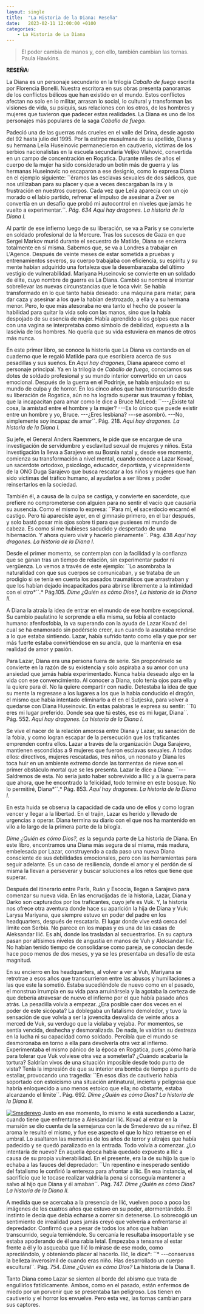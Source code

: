 ```yaml
---
layout: single
title:  "La Historia de la Diana: Reseña"
date:   2023-02-11 12:00:00 +0100
categories: 
    - La Historia de La Diana
---
```

> El poder cambia de manos y, con ello, también cambian las tornas.
> Paula Hawkins.

**RESEÑA:**

La Diana es un personaje secundario en la trilogía *Caballo de fuego*
escrita por Florencia Bonelli. Nuestra escritora en sus obras presenta
panoramas de los conflictos bélicos que han existido en el mundo. Estos
conflictos afectan no solo en lo militar, arrasan lo social, lo cultural
y transforman las visiones de vida, su psiquis, sus relaciones con los
otros, de los hombres y mujeres que tuvieron que padecer estas
realidades. La Diana es uno de los personajes más populares de la saga
*Caballo de fuego.*

Padeció una de las guerras más crueles en el valle del Drina, desde
agosto del 92 hasta julio del 1995. Por la estirpe musulmana de su
apellido, Diana y su hermana Leila Huseinovic permanecieron en
cautiverio, víctimas de los serbios nacionalistas en la escuela
secundaria Veljko Vlahović, convertida en un campo de concentración en
Rogatica. Durante miles de años el cuerpo de la mujer ha sido
considerado un botín más de guerra y las hermanas Huseinovic no
escaparon a ese designio, como lo expresa Diana en el ejemplo siguiente:
´´éramos las esclavas sexuales de dos sádicos, que nos utilizaban para
su placer y que a veces descargaban la ira y la frustración en nuestros
cuerpos. Cada vez que Leila aparecía con un ojo morado o el labio
partido, refrenar el impulso de asesinar a Zver se convertía en un
desafío que probó mi autocontrol en niveles que jamás he vuelto a
experimentar.´´*. Pág. 634 Aquí hay dragones. La historia de la Diana
I.*

Al partir de ese infierno luego de su liberación, se va a París y se
convierte en soldado profesional de la Mercure. Tras los sucesos de Gaza
en que Sergei Markov murió durante el secuestro de Matilde, Diana se
encierra totalmente en sí misma. Sabemos que, se va a Londres a trabajar
en L'Agence. Después de veinte meses de estar sometida a pruebas y
entrenamientos severos, su cuerpo trabajaba con eficiencia, su espíritu
y su mente habían adquirido una fortaleza que la desembarazaba del
último vestigio de vulnerabilidad. Mariyana Huseinovic se convierte en
un soldado de élite, cuyo nombre de guerra es La Diana. Cambió su nombre
al intentar sobrellevar las nuevas circunstancias que le toca vivir. Se
había transformado en lo que tanto había deseado: una máquina para
matar, para dar caza y asesinar a los que la habían destrozado, a ella y
a su hermana menor. Pero, lo que más atesoraba no era tanto el hecho de
poseer la habilidad para quitar la vida solo con las manos, sino que la
había despojado de su esencia de mujer. Había aprendido a los golpes que
nacer con una vagina se interpretaba como símbolo de debilidad, expuesta
a la lascivia de los hombres. No quería que su vida estuviera en manos
de otros más nunca.

En este primer libro, se conoce la historia que La Diana va contando en
el cuaderno que le regaló Matilde para que escribiera acerca de sus
pesadillas y sus sueños. En *Aquí hay dragones*, Diana aparece como el
personaje principal. Ya en la trilogía de *Caballo de fuego,* conocíamos
sus dotes de soldado profesional y su mundo interior convertido en un
caos emocional. Después de la guerra en el Podrinje, se había enjaulado
en su mundo de culpa y de horror. En los cinco años que han transcurrido
desde su liberación de Rogatica, aún no ha logrado superar sus traumas y
fobias, que la incapacitan para amar como le dice a Bruce McLeod:
´´---¿Existe tal cosa, la amistad entre el hombre y la mujer? ---Es lo
único que puede existir entre un hombre y yo, Bruce. ---¿Eres lesbiana?
---se asombró. ---No, simplemente soy incapaz de amar´´. Pág. 218. *Aquí
hay dragones. La historia de la Diana I.*

Su jefe, el General Anders Raemmers, le pide que se encargue de una
investigación de servidumbre y esclavitud sexual de mujeres y niños.
Esta investigación la lleva a Sarajevo en su Bosnia natal y, desde ese
momento, comienza su transformación a nivel mental, cuando conoce a
Lazar Kovać, un sacerdote ortodoxo, psicólogo, educador, deportista, y
vicepresidente de la ONG Duga Sarajevo que busca rescatar a los niños y
mujeres que han sido víctimas del tráfico humano, al ayudarlos a ser
libres y poder reinsertarlos en la sociedad.

También él, a causa de la culpa se castiga, y convierte en sacerdote,
que prefiere no comprometerse con alguien para no sentir el vacío que
causaría su ausencia. Como el mismo lo expresa: ´´Para mí, el sacerdocio
encarnó el castigo. Pero tú apareciste ayer, en el gimnasio primero, en
el bar después, y solo bastó posar mis ojos sobre ti para que pusieses
mi mundo de cabeza. Es como si me hubieses sacudido y despertado de una
hibernación. Y ahora quiero vivir y hacerlo plenamente´´*.* Pág. 438
*Aquí hay dragones. La historia de la Diana I.*

Desde el primer momento, se contemplan con la facilidad y la confianza
que se ganan tras un tiempo de relación, sin experimentar pudor ni
vergüenza. Lo vemos a través de este ejemplo: ´´Lo asombraba la
naturalidad con que sus cuerpos se comunicaban, y se trataba de un
prodigio si se tenía en cuenta los pasados traumáticos que arrastraban y
que los habían dejado incapacitados para abrirse libremente a la
intimidad con el otro*´´.* Pág.105. *Dime ¿Quién es cómo Dios?, La
historia de la Diana II.*

A Diana la atraía la idea de entrar en el mundo de ese hombre
excepcional. Su cambio paulatino le sorprende a ella misma, su fobia al
contacto humano: afenfosfobia, la va superando con la ayuda de Lazar
Kovać del cual se ha enamorado sin podérselo creer, aun cuando la
asustaba rendirse a lo que estaba sintiendo. Lazar, había sufrido tanto
como ella y que por ser más fuerte estaba convirtiéndose en su ancla,
que la mantenía en esa realidad de amor y pasión.

Para Lazar, Diana era una persona fuera de serie. Sin proponérselo se
convierte en la razón de su existencia y solo aspiraba a su amor con una
ansiedad que jamás había experimentado. Nunca había deseado algo en la
vida con ese convencimiento. Al conocer a Diana, solo tenía ojos para
ella y la quiere para él. No la quiere compartir con nadie. Detestaba la
idea de que su mente la regresase a los lugares a los que la había
conducido el dragón, el mismo que había intentado eliminarlo a él en el
Sutjeska, para volver a quedarse con Diana Huseinovic. En estas palabras
le expresa su sentir: ´´Tú eres mi lugar preferido. Donde sea que tú
estés, ese es mi lugar, Diana´´*.* Pág. 552. *Aquí hay dragones. La
historia de la Diana I.*

Se vive el nacer de la relación amorosa entre Diana y Lazar, su sanación
de la fobia, y como logran escapar de la persecución que los traficantes
emprenden contra ellos. Lazar a través de la organización Duga Sarajevo,
mantienen escondidas a 9 mujeres que fueron esclavas sexuales. A todos
ellos: directivos, mujeres rescatadas, tres niños, un neonato y Diana
les toca huir en un ambiente extremo donde las tormentas de nieve son el
primer obstáculo mortal que se les presenta. Lazar le dice a Diana:
´´---Saldremos de esta. No sería justo haber sobrevivido a Ilić y a la
guerra para que ahora, que he encontrado la felicidad, todo termine en
este bosque. No lo permitiré, Diana*´´.* Pág. 853. *Aquí hay dragones.*
*La historia de la Diana I.*

En esta huida se observa la capacidad de cada uno de ellos y como logran
vencer y llegar a la libertad. En el trajín, Lazar es herido y llevado
de urgencias a operar. Diana termina su diario con el que nos ha
mantenido en vilo a lo largo de la primera parte de la bilogía.

*Dime ¿Quién es cómo Dios?, es* la segunda parte de La historia de
Diana. En este libro, encontramos una Diana más segura de sí misma, más
madura, embelesada por Lazar, construyendo a cada paso una nueva Diana
consciente de sus debilidades emocionales, pero con las herramientas
para seguir adelante. Es un caso de resiliencia, donde el amor y el
perdón de sí misma la llevan a perseverar y buscar soluciones a los
retos que tiene que superar.

Después del itinerario entre París, Ruán y Escocia, llegan a Sarajevo
para comenzar su nueva vida. En las encrucijadas de la historia, Lazar,
Diana y Darko son capturados por los traficantes, cuyo jefe es Vuk. Y,
la historia nos ofrece otra aventura donde hace su aparición la hija de
Diana y Vuk: Larysa Mariyana, que siempre estuvo en poder del padre en
los headquarters, después de rescatarla. El lugar donde vive está cerca
del límite con Serbia. No parece en los mapas y es una de las casas de
Aleksandar Ilić. Es ahí, donde los trasladan al secuestrarlos. En su
captura pasan por altísimos niveles de angustia en manos de Vuh y
Aleksandar Ilić. No habían tenido tiempo de consolidarse como pareja, se
conocían desde hace poco menos de dos meses, y ya se les presentaba un
desafío de esta magnitud.

En su encierro en los headquarters, al volver a ver a Vuh, Mariyana se
retrotrae a esos años que transcurrieron entre las abusos y
humillaciones a las que este la sometió. Estaba sucediéndole de nuevo
como en el pasado, el monstruo irrumpía en su vida para arruinársela y
la agotaba la certeza de que debería atravesar de nuevo el infierno por
el que había pasado años atrás. La pesadilla volvía a empezar. ¿Era
posible caer dos veces en el poder de este sicópata? La doblegaba un
fatalismo demoledor, y tuvo la sensación de que volvía a ser la
jovencita desvalida de veinte años a merced de Vuk, su verdugo que la
violaba y vejaba. Por momentos, se sentía vencida, deshecha y
desmoralizada. De nada, le valdrían su destreza en la lucha ni su
capacidad como soldado. Percibía que el mundo se desmoronaba en torno a
ella para devolverla otra vez al infierno. Experimentaba el mismo pánico
de la época en Rogatica, pues ¿cómo haría para tolerar que Vuk volviese
otra vez a someterla? ¿Cuándo acabaría la tortura? Saldrían vivos de una
situación imposible desde todo punto de vista? Tenía la impresión de que
su interior era bomba de tiempo a punto de estallar, provocando una
tragedia: ´´En esos días de cautiverio había soportado con estoicismo
una situación antinatural, incierta y peligrosa que habría enloquecido a
uno menos estoico que ella; no obstante, estaba alcanzando el límite´´.
Pág. 692. *Dime ¿Quién es cómo Dios?* *La historia de la Diana II.*

[![Smederevo](/assets/img/smederevo.jpeg)](https://commons.wikimedia.org/wiki/User:Lošmi) Justo en ese momento, lo mismo le está
sucediendo a Lazar, cuando tiene que enfrentarse a Aleksandar Ilić.
Kovać al entrar en la mansión se dio cuenta de la semejanza con la de
Smederevo de su niñez. El aroma le resultó el mismo, y fue ese aspecto
el que lo hizo retraerse en el umbral. Lo asaltaron las memorias de los
años de terror y ultrajes que había padecido y se quedó paralizado en la
entrada. Todo volvía a comenzar. ¿Lo intentaría de nuevo? En aquella
época había quedado expuesto a Ilić a causa de su propia vulnerabilidad.
En el presente, era la de su hijo la que lo echaba a las fauces del
depredador: ´´Un repentino e inesperado sentido del fatalismo le
confirió la entereza para afrontar a Ilić. En esa instancia, el
sacrificio que le tocase realizar valdría la pena si conseguía mantener
a salvo al hijo que Diana y él amaban´´. Pág. 747. *Dime ¿Quién es cómo
Dios? La historia de la Diana II.*

A medida que se acercaba a la presencia de Ilić, vuelven poco a poco las
imágenes de los cuatros años que estuvo en su poder, atormentándolo. El
instinto le decía que debía echarse a correr sin detenerse. Lo
sobrecogió un sentimiento de irrealidad pues jamás creyó que volvería a
enfrentarse al depredador. Confirmó que a pesar de todos los años que
habían transcurrido, seguía temiéndole. Su cercanía le resultaba
insoportable y se estaba apoderando de él una rabia letal. Empezaba a
tensarse al estar frente a él y lo asqueaba que Ilić lo mirase de ese
modo, como apreciándolo, y obteniendo placer al hacerlo. Ilić, le dice*:
´´* ---conservas la belleza inverosímil de cuando eras niño. Has
desarrollado un cuerpo escultural´´*.* Pág. 754. *Dime ¿Quién es cómo
Dios?* La historia de la Diana II.

Tanto Diana como Lazar se sienten al borde del abismo que trata de
engullirlos fatídicamente. Ambos, como en el pasado, están enfermos de
miedo por un porvenir que se presentaba tan peligroso. Los tienen en
cautiverio y el horror los envuelve. Pero esta vez, las tornas cambian
para sus captores.
